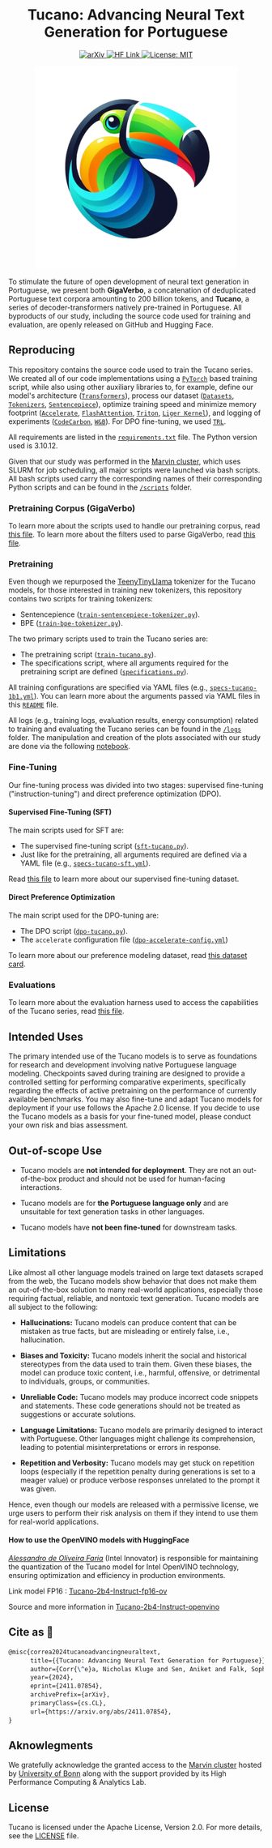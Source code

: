 <div align="center">
  
# Tucano: Advancing Neural Text Generation for Portuguese

<a href="https://arxiv.org/abs/2411.07854" target="_blank">
    <img src="https://img.shields.io/badge/arXiv-2411.07854-009C3B.svg" alt="arXiv">
</a>
<a href="https://huggingface.co/TucanoBR" target="_blank">
    <img src="https://img.shields.io/badge/HF%20Models-Tucano-FFDF00.svg" alt="HF Link">
</a>
<a href="https://github.com/Nkluge-correa/Tucano/blob/main/LICENSE" target="_blank">
    <img src="https://img.shields.io/badge/License-Apache-002776.svg" alt="License: MIT">
</a>

</div>
<p align="center">
        <img src="./img/logo.png" alt="An illustration of a Tucano bird showing vibrant colors like yellow, orange, blue, green, and black." height="400">
</p>

To stimulate the future of open development of neural text generation in Portuguese, we present both **GigaVerbo**, a concatenation of deduplicated Portuguese text corpora amounting to 200 billion tokens, and **Tucano**, a series of decoder-transformers natively pre-trained in Portuguese. All byproducts of our study, including the source code used for training and evaluation, are openly released on GitHub and Hugging Face.

## Reproducing

This repository contains the source code used to train the Tucano series. We created all of our code implementations using a [`PyTorch`](https://github.com/pytorch/pytorch) based training script, while also using other auxiliary libraries to, for example, define our model's architecture ([`Transformers`](https://github.com/huggingface/transformers)), process our dataset ([`Datasets`](https://github.com/huggingface/datasets), [`Tokenizers`](https://github.com/huggingface/tokenizers), [`Sentencepiece`](https://github.com/google/sentencepiece)), optimize training speed and minimize memory footprint ([`Accelerate`](https://github.com/huggingface/accelerate), [`FlashAttention`](https://github.com/TriDao/FlashAttention), [`Triton`](https://github.com/triton-lang/triton), [`Liger Kernel`](https://github.com/linkedin/Liger-Kernel)), and logging of experiments ([`CodeCarbon`](https://github.com/mlco2/codecarbon), [`W&B`](https://github.com/wandb/wandb)). For DPO fine-tuning, we used [`TRL`](https://github.com/huggingface/trl).

All requirements are listed in the [`requirements.txt`](./requirements.txt) file. The Python version used is 3.10.12.

Given that our study was performed in the [Marvin cluster](https://www.hpc.uni-bonn.de/en/systems/marvin), which uses SLURM for job scheduling, all major scripts were launched via bash scripts. All bash scripts used carry the corresponding names of their corresponding Python scripts and can be found in the [`/scripts`](./scripts/) folder.

### Pretraining Corpus (GigaVerbo)

To learn more about the scripts used to handle our pretraining corpus, read [this file](./gigaverbo/README.md). To learn more about the filters used to parse GigaVerbo, read [this file](./gigaverbo/text-filter/README.md).

### Pretraining

Even though we repurposed the [TeenyTinyLlama](https://github.com/Nkluge-correa/TeenyTinyLlama) tokenizer for the Tucano models, for those interested in training new tokenizers, this repository contains two scripts for training tokenizers:

- Sentencepience ([`train-sentencepiece-tokenizer.py`](./train-sentencepiece-tokenizer.py)).
- BPE ([`train-bpe-tokenizer.py`](./train-bpe-tokenizer.py)).

The two primary scripts used to train the Tucano series are:

- The pretraining script ([`train-tucano.py`](./train-tucano.py)).
- The specifications script, where all arguments required for the pretraining script are defined ([`specifications.py`](./specifications.py)).

All training configurations are specified via YAML files (e.g., [`specs-tucano-1b1.yml`](./specs-tucano-1b1.yml)). You can learn more about the arguments passed via YAML files in this [`README`](./SPECIFICATIONS.md) file.

All logs (e.g., training logs, evaluation results, energy consumption) related to training and evaluating the Tucano series can be found in the [`/logs`](./logs) folder. The manipulation and creation of the plots associated with our study are done via the following [notebook](./logs/logs-and-plots.ipynb).

### Fine-Tuning

Our fine-tuning process was divided into two stages: supervised fine-tuning ("instruction-tuning") and direct preference optimization (DPO).

#### Supervised Fine-Tuning (SFT)

The main scripts used for SFT are:

- The supervised fine-tuning script ([`sft-tucano.py`](./sft-tucano.py)).
- Just like for the pretraining, all arguments required are defined via a YAML file (e.g., [`specs-tucano-sft.yml`](./specs-tucano-sft.yml)).

Read [this file](./cards/datasets/tucano-sft.md) to learn more about our supervised fine-tuning dataset.

#### Direct Preference Optimization

The main script used for the DPO-tuning are:

- The DPO script ([`dpo-tucano.py`](./dpo-tucano.py)).
- The `accelerate` configuration file ([`dpo-accelerate-config.yml`](./dpo-accelerate-config.yml))

To learn more about our preference modeling dataset, read [this dataset card](https://huggingface.co/datasets/nicholasKluge/reward-aira-dataset).

### Evaluations

To learn more about the evaluation harness used to access the capabilities of the Tucano series, read [this file](./evaluations/README.md).

## Intended Uses

The primary intended use of the Tucano models is to serve as foundations for research and development involving native Portuguese language modeling. Checkpoints saved during training are designed to provide a controlled setting for performing comparative experiments, specifically regarding the effects of active pretraining on the performance of currently available benchmarks. You may also fine-tune and adapt Tucano models for deployment if your use follows the Apache 2.0 license. If you decide to use the Tucano models as a basis for your fine-tuned model, please conduct your own risk and bias assessment.

## Out-of-scope Use

- Tucano models are **not intended for deployment**. They are not an out-of-the-box product and should not be used for human-facing interactions.

- Tucano models are for **the Portuguese language only** and are unsuitable for text generation tasks in other languages.

- Tucano models have **not been fine-tuned** for downstream tasks.

## Limitations

Like almost all other language models trained on large text datasets scraped from the web, the Tucano models show behavior that does not make them an out-of-the-box solution to many real-world applications, especially those requiring factual, reliable, and nontoxic text generation. Tucano models are all subject to the following:

- **Hallucinations:** Tucano models can produce content that can be mistaken as true facts, but are misleading or entirely false, i.e., hallucination.

- **Biases and Toxicity:** Tucano models inherit the social and historical stereotypes from the data used to train them. Given these biases, the model can produce toxic content, i.e., harmful, offensive, or detrimental to individuals, groups, or communities.

- **Unreliable Code:** Tucano models may produce incorrect code snippets and statements. These code generations should not be treated as suggestions or accurate solutions.

- **Language Limitations:** Tucano models are primarily designed to interact with Portuguese. Other languages might challenge its comprehension, leading to potential misinterpretations or errors in response.

- **Repetition and Verbosity:** Tucano models may get stuck on repetition loops (especially if the repetition penalty during generations is set to a meager value) or produce verbose responses unrelated to the prompt it was given.

Hence, even though our models are released with a permissive license, we urge users to perform their risk analysis on them if they intend to use them for real-world applications.

#### How to use the OpenVINO models with HuggingFace

[_Alessandro de Oliveira Faria_](https://github.com/cabelo) (Intel Innovator) is responsible for maintaining the quantization of the Tucano model for Intel OpenVINO technology, ensuring optimization and efficiency in production environments.

Link model FP16 : [Tucano-2b4-Instruct-fp16-ov](https://huggingface.co/cabelo/Tucano-2b4-Instruct-fp16-ov)

Source and more information in [Tucano-2b4-Instruct-openvino](https://github.com/cabelo/Tucano-2b4-Instruct-openvino)


## Cite as 🤗

```latex
@misc{correa2024tucanoadvancingneuraltext,
      title={{Tucano: Advancing Neural Text Generation for Portuguese}}, 
      author={Corr{\^e}a, Nicholas Kluge and Sen, Aniket and Falk, Sophia and Fatimah, Shiza},
      year={2024},
      eprint={2411.07854},
      archivePrefix={arXiv},
      primaryClass={cs.CL},
      url={https://arxiv.org/abs/2411.07854}, 
}
```

## Aknowlegments

We gratefully acknowledge the granted access to the [Marvin cluster](https://www.hpc.uni-bonn.de/en/systems/marvin) hosted by [University of Bonn](https://www.uni-bonn.de/en) along with the support provided by its High Performance Computing \& Analytics Lab.

## License

Tucano is licensed under the Apache License, Version 2.0. For more details, see the [LICENSE](LICENSE) file.
